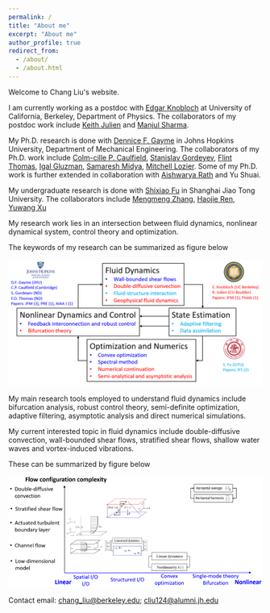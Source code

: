 ```yaml
---
permalink: /
title: "About me"
excerpt: "About me"
author_profile: true
redirect_from: 
  - /about/
  - /about.html
---
```


Welcome to Chang Liu's website. 

I am currently working as a postdoc with [Edgar Knobloch](https://physics.berkeley.edu/people/faculty/edgar-knobloch) at University of California, Berkeley, Department of Physics. The collaborators of my postdoc work include [Keith Julien](https://www.colorado.edu/amath/keith-julien-0) and [Manjul Sharma](https://scholar.google.com/citations?hl=en&user=O0spKioAAAAJ).

My Ph.D. research is done with [Dennice F. Gayme](https://engineering.jhu.edu/gayme/) in Johns Hopkins University, Department of Mechanical Engineering. The collaborators of my Ph.D. work include [Colm-cille P. Caulfield](http://www.damtp.cam.ac.uk/person/cpc12), [Stanislav Gordeyev](https://aero-optics.nd.edu/people/members/stanislav-gordeyev/), [Flint Thomas](https://engineering.nd.edu/faculty/flint-thomas/), [Igal Gluzman](https://scholar.google.com/citations?user=f8mjPWIAAAAJ&hl=en), [Samaresh Midya](https://scholar.google.com/citations?user=yErZKGUAAAAJ&hl=en), [Mitchell Lozier](https://scholar.google.com/citations?user=YOEWO7QAAAAJ&hl=en). Some of my Ph.D. work is further extended in collaboration with [Aishwarya Rath](https://scholar.google.com/citations?user=I8_grjYAAAAJ&hl=en) and Yu Shuai.

My undergraduate research is done with [Shixiao Fu](https://scholar.google.com/citations?user=ROYLltsAAAAJ&hl=en) in Shanghai Jiao Tong University. The collaborators include [Mengmeng Zhang](https://scholar.google.com/citations?user=W8B0eloAAAAJ&hl=en), [Haojie Ren](https://scholar.google.com/citations?user=Su2DFawAAAAJ&hl=en), [Yuwang Xu](https://scholar.google.com/citations?user=VSzjUgcAAAAJ&hl=en)

My research work lies in an intersection between fluid dynamics, nonlinear dynamical system, control theory and optimization.

The keywords of my research can be summarized as figure below

<img src='/images/research_summary.png'>

My main research tools employed to understand fluid dynamics include bifurcation analysis, robust control theory, semi-definite optimization, adaptive filtering, asymptotic analysis and direct numerical simulations.

My current interested topic in fluid dynamics include double-diffusive convection, wall-bounded shear flows, stratified shear flows, shallow water waves and vortex-induced vibrations.

These can be summarized by figure below

<img src='/images/research_summary_framework.png'>

Contact email: chang_liu@berkeley.edu; cliu124@alumni.jh.edu

